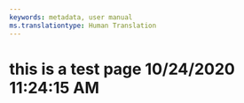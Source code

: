 ```yaml
---
keywords: metadata, user manual
ms.translationtype: Human Translation
---
```

# this is a test page 10/24/2020 11:24:15 AM
